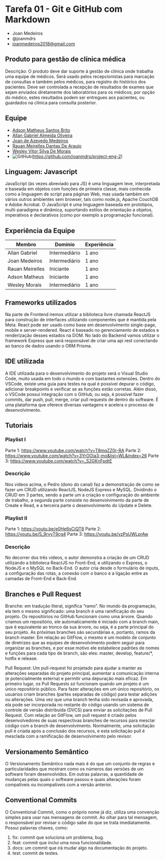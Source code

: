 # Tarefa 01 - Git e GitHub com Markdown

* Joan Medeiros
* @joanmdrs
* joanmedeiros2018@gmail.com

## Produto para gestão de clínica médica

Descrição: O produto deve dar suporte à gestão de clínica onde trabalha uma equipe de médicos. Será usado pelos recepcionistas para marcação de consultas e também pelos médicos, para registro do histórico dos pacientes. Deve ser controlada a recepção de resultados de exames que sejam enviados diretamente dos laboratórios para os médicos; por opção do médico, estes resultados podem ser entregues aos pacientes, ou guardados na clínica para consulta posterior.

## Equipe 

* [Adson Matheus Santos Brito](https://github.com/adson-matheus)
* [Allan Gabriel Almeida Oliveira](https://github.com/allangbr)
* [Joan de Azevedo Medeiros](https://github.com/joanmdrs)
* [Rauan Meirelles Dantas De Araujo](https://github.com/rauan-meirelles)
* [Wesley Vitor Silva De Morais](https://github.com/WesleyVitor)
* ![GitHub](https://img.shields.io/static/v1?label=GitHub&message=Repositório&color=#0e1116&style=for-the-badge&logo=github)(https://github.com/joanmdrs/project-eng-2)


## Linguagem: Javascript

JavaScript (às vezes abreviado para JS) é uma linguagem leve, interpretada e baseada em objetos com funções de primeira classe, mais conhecida como a linguagem de script para páginas Web, mas usada também em vários outros ambientes sem browser, tais como node.js,  Apache CouchDB e Adobe Acrobat. O JavaScript é uma linguagem baseada em protótipos, multi-paradigma e dinâmica, suportando estilos de orientação a objetos, imperativos e declarativos (como por exemplo a programação funcional).


## Experiência da Equipe

Membro          | Domínio         | Experiência
--------------- | --------------- | ---------------
Allan Gabriel   | Intermediário   |   1 ano
Joan Medeiros   | Intermediário   |   1 ano
Rauan Meirelles | Iniciante       |   1 ano
Adson Matheus   | Iniciante       |   1 ano
Wesley Morais   | Intermediário   |   1 ano

## Frameworks utilizados 

Na parte de Frontend iremos utilizar a biblioteca livre chamada ReactJS para construção de interfaces utilizando componentes que é mantida pela Meta. React pode ser usado como base em desenvolvimento single-page, mobile e server-rendered. React é baseado no gerenciamento de estados e renderização desses estados na DOM. No lado do Backend vamos utilizar o framework Express que será responsável de criar uma api rest conectando ao banco de dados usando o ORM Prisma.

## IDE utilizada 

A IDE utilizada para o desenvolvimento do projeto será o Visual Studio Code, muito usada em todo o mundo e com bastantes extensões. Dentro do VSCode, existe uma guia para testes na qual é possível depurar o código, adicionar breakpoints e verificar se as funções estão corretas.
Além disso, o VSCode possui integração com o GitHub, ou seja, é possível fazer commits, dar push, pull, merge, criar pull requests de dentro do software. É uma plataforma que oferece diversas vantagens e acelera o processo de desenvolvimento.

## Tutoriais 

### Playlist I
Parte 1:  https://www.youtube.com/watch?v=T8mqZZ0r-RA
Parte 2: https://www.youtube.com/watch?v=3YrOOia3-mo&list=WL&index=26
Parte 3:  https://www.youtube.com/watch?v=_S2GKnFpdtE

### Descrição
Nos vídeos acima, o Pedro (dono do canal) faz a demonstração de como se fazer um CRUD utilizando ReactJS, NodeJS Express e MySQL. Dividindo o CRUD em 3 partes, sendo a parte um a criação e configuração do ambiente  de trabalho, a segunda parte consiste no desenvolvimento da parte de Create e Read, e a terceira parte o desenvolvimento do Update e Delete.

### Playlist II
Parte 1: https://youtu.be/e0He6sCiQT8 
Parte 2: https://youtu.be/5_9rvyT9cg4
Parte 3: https://youtu.be/vzPsUWLprAw

### Descrição
No decorrer dos três vídeos, o autor demonstra a criação de um CRUD utilizando a biblioteca ReactJS no Front-End, e utilizando o Express, o NodeJS e o MySQL no Back-End. O autor cria desde o formulário de inputs, a configuração das rotas, a conexão com o banco  e a ligação entre as camadas de Front-End e Back-End. 

## Branches e Pull Request 

Branche: em tradução literal, significa “ramo”. No mundo da programação, ela tem o mesmo significado: uma branch é uma ramificação do seu projeto. Os repositórios no GitHub funcionam como uma árvore. Quando criamos um repositório, ele automaticamente é iniciado com a branch main, que é equivalente ao tronco da sua árvore, ou seja, é a parte principal do seu projeto. As próximas branches são secundárias e, portanto, ramos da branch master. Em relação ao GitFlow, o mesmo é um modelo de conjunto de diretrizes que as equipes de desenvolvimento podem seguir para organizar as branches, e por esse motivo ele estabelece padrões de nomes e funções para cada tipo de branch, são eles: master, develop, feature/*, hotfix e release. 

Pull Request: Um pull-request  foi projetado para ajudar a manter as alterações separadas do projeto principal, aumentar a comunicação interna (e potencialmente externa) e permitir uma depuração mais eficaz. Em primeiro lugar, os Pull Requests só funcionam quando um projeto é um único repositório público. Para fazer alterações em um único repositório, os usuários criam branches (partes separadas de código) para testar adições ou alterações. Uma vez que uma branch tenha sido revisada e aprovada, ela pode ser incorporada no restante do código usando um sistema de controle de versão distribuída (DVCS) para enviar as solicitações de Pull Request. Com relação ao GitFlow, um pull request é criado pelos desenvolvedores de suas respectivas branches de recursos para mesclar código com a branch de desenvolvimento. Normalmente, uma solicitação pull é criada após a conclusão dos recursos, e esta solicitação pull é mesclada com a ramificação de desenvolvimento pelo revisor. 

## Versionamento Semântico

O Versionamento Semântico nada mais é do que um conjunto de regras e particularidades que mostram como os números das versões de um software foram desenvolvidos. Em outras palavras, a quantidade de mudanças pelas quais o software passou e quais alterações foram compatíveis ou incompatíveis com a versão anterior.

## Conventional Commits

O Conventional Commit, como o próprio nome já diz, utiliza uma convenção simples para usar nas mensagens de commit. Ao olhar para tal mensagem, o responsável por revisar o código sabe do que se trata imediatamente. Possui palavras chaves, como:

1. fix: commit que soluciona um problema, bug.
2. feat: commit que inclui uma nova funcionalidade.
3. docs: um commit que irá mudar algo na documentação do projeto.
4. test: commit de testes.





